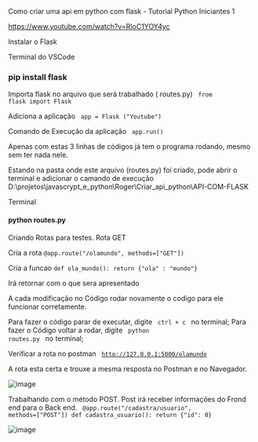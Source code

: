 Como criar uma api em python com flask - Tutorial Python Iniciantes 1

https://www.youtube.com/watch?v=RIoC1YOY4yc

Instalar o Flask

Terminal do VSCode

### pip install flask

Importa flask no arquivo que será trabalhado ( routes.py)
<code> from flask import Flask </code>

Adiciona a aplicação
<code> app = Flask ("Youtube") </code>

Comando de Execução da aplicação
<code> app.run() </code>

Apenas com estas 3 linhas de códigos já tem o programa rodando, mesmo sem ter nada nele.

Estando na pasta onde este arquivo (routes.py) foi criado, pode abrir o terminal e adicionar o camando de execução
D:\projetos\javascrypt_e_python\Roger\Criar_api_python\API-COM-FLASK

Terminal
#### python routes.py


Criando Rotas para testes.
Rota GET 

Cria a rota
<code>@app.route("/olamundo", methods=["GET"])</code>

Cria a funcao
<code>def ola_mundo():
    return {"ola" : "mundo"}
</code>

Irá retornar com o que sera apresentado 

A cada modificação no Código rodar novamente o codigo para ele funcionar corretamente.

Para fazer o código parar de executar, digite <code> ctrl + c </code> no terminal;
Para fazer o Código voltar a rodar, digite <code> python routes.py </code> no terminal;

Verificar a rota no postman
<code>  http://127.0.0.1:5000/olamundo </code>

A rota esta certa e trouxe a mesma resposta no Postman e no Navegador. 

![image](https://user-images.githubusercontent.com/1613816/132787147-1c88e6e3-099e-4fd4-8a44-19c671bea594.png)

Trabalhando com o método POST. Post irá receber informações do Frond end para o Back end.
<CODE>
@app.route("/cadastra/usuario", methods=["POST"])
def cadastra_usuario():
    return {"id": 0}
</CODE>


![image](https://user-images.githubusercontent.com/1613816/132788316-b3ebc9f7-38fa-4b99-a921-f06bc753f288.png)



